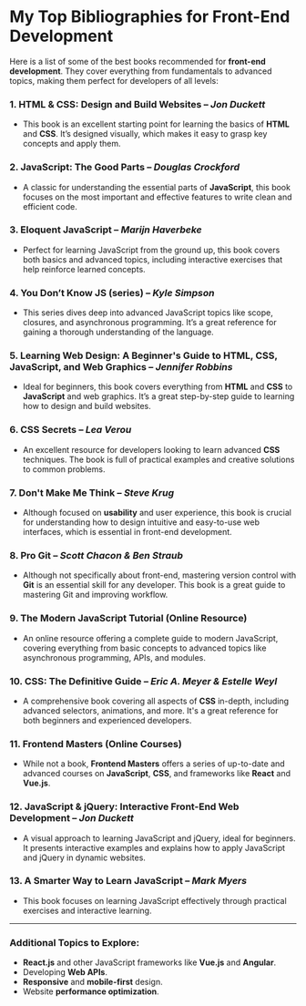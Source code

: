 # My Top  Bibliographies for Front-End Development

Here is a list of some of the best books recommended for **front-end development**. They cover everything from fundamentals to advanced topics, making them perfect for developers of all levels:

### 1. **HTML & CSS: Design and Build Websites** – *Jon Duckett*
   - This book is an excellent starting point for learning the basics of **HTML** and **CSS**. It’s designed visually, which makes it easy to grasp key concepts and apply them.

### 2. **JavaScript: The Good Parts** – *Douglas Crockford*
   - A classic for understanding the essential parts of **JavaScript**, this book focuses on the most important and effective features to write clean and efficient code.

### 3. **Eloquent JavaScript** – *Marijn Haverbeke*
   - Perfect for learning JavaScript from the ground up, this book covers both basics and advanced topics, including interactive exercises that help reinforce learned concepts.

### 4. **You Don’t Know JS (series)** – *Kyle Simpson*
   - This series dives deep into advanced JavaScript topics like scope, closures, and asynchronous programming. It’s a great reference for gaining a thorough understanding of the language.

### 5. **Learning Web Design: A Beginner's Guide to HTML, CSS, JavaScript, and Web Graphics** – *Jennifer Robbins*
   - Ideal for beginners, this book covers everything from **HTML** and **CSS** to **JavaScript** and web graphics. It’s a great step-by-step guide to learning how to design and build websites.

### 6. **CSS Secrets** – *Lea Verou*
   - An excellent resource for developers looking to learn advanced **CSS** techniques. The book is full of practical examples and creative solutions to common problems.

### 7. **Don't Make Me Think** – *Steve Krug*
   - Although focused on **usability** and user experience, this book is crucial for understanding how to design intuitive and easy-to-use web interfaces, which is essential in front-end development.

### 8. **Pro Git** – *Scott Chacon & Ben Straub*
   - Although not specifically about front-end, mastering version control with **Git** is an essential skill for any developer. This book is a great guide to mastering Git and improving workflow.

### 9. **The Modern JavaScript Tutorial** (Online Resource)
   - An online resource offering a complete guide to modern JavaScript, covering everything from basic concepts to advanced topics like asynchronous programming, APIs, and modules.

### 10. **CSS: The Definitive Guide** – *Eric A. Meyer & Estelle Weyl*
   - A comprehensive book covering all aspects of **CSS** in-depth, including advanced selectors, animations, and more. It's a great reference for both beginners and experienced developers.

### 11. **Frontend Masters (Online Courses)**
   - While not a book, **Frontend Masters** offers a series of up-to-date and advanced courses on **JavaScript**, **CSS**, and frameworks like **React** and **Vue.js**.

### 12. **JavaScript & jQuery: Interactive Front-End Web Development** – *Jon Duckett*
   - A visual approach to learning JavaScript and jQuery, ideal for beginners. It presents interactive examples and explains how to apply JavaScript and jQuery in dynamic websites.

### 13. **A Smarter Way to Learn JavaScript** – *Mark Myers*
   - This book focuses on learning JavaScript effectively through practical exercises and interactive learning.

---

### Additional Topics to Explore:
   - **React.js** and other JavaScript frameworks like **Vue.js** and **Angular**.
   - Developing **Web APIs**.
   - **Responsive** and **mobile-first** design.
   - Website **performance optimization**.
